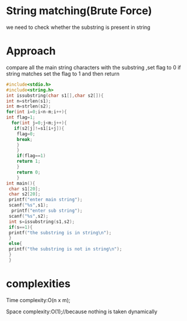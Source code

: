 # String matching(Brute Force)

we need to check whether the substring is present in string

# Approach

compare all the main string characters with the substring ,set flag to 0 if string matches set the flag to 1 and then return

```C
#include<stdio.h>
#include<string.h>
int issubstring(char s1[],char s2[]){
int n=strlen(s1);
int m=strlen(s2);
for(int i=0;i<n-m;i++){
int flag=1;
  for(int j=0;j<m;j++){
   if(s2[j]!=s1[i+j]){
    flag=0;
    break;
    }
    }
    if(flag==1)
    return 1;
    }
    return 0;
    }
int main(){
 char s1[20];
 char s2[20];
 printf("enter main string");
 scanf("%s",s1);
  printf("enter sub string");
 scanf("%s",s2);
 int s=issubstring(s1,s2);
 if(s==1){
 printf("the substring is in string\n");
 }
 else{
 printf("the substring is not in string\n");
 }
 }
```
# complexities

Time complexity:O(n x m);

Space complexity:O(1);//because nothing is taken dynamically
